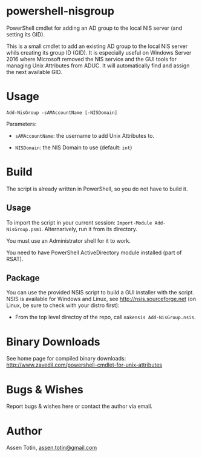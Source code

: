 # powershell-nisgroup

PowerShell cmdlet for adding an AD group to the local NIS server (and setting its GID).

This is a small cmdlet to add an existing AD group to the local NIS server whils creating its group ID (GID). It is especially useful on Windows Server 2016 where Microsoft removed the NIS service and the GUI tools for managing Unix Attributes from ADUC. It will automatically find and assign the next available GID.

# Usage

    Add-NisGroup -sAMAccountName [-NISDomain]

Parameters:

* `sAMAccountName`: the username to add Unix Attributes to.

* `NISDomain`: the NIS Domain to use (default: `int`)

# Build

The script is already written in PowerShell, so you do not have to build it. 

## Usage

To import the script in your current session: `Import-Module Add-NisGroup.psm1`. Alternarively, run it from its directory.

You must use an Administrator shell for it to work. 

You need to have PowerShell ActiveDirectory module installed (part of RSAT).

## Package

You can use the provided NSIS script to build a GUI installer with the script. NSIS is available for Windows and Linux, see http://nsis.sourceforge.net (on Linux, be sure to check with your distro first):

* From the top level directoy of the repo, call `makensis Add-NisGroup.nsis`.

# Binary Downloads

See home page for compiled binary downloads: http://www.zavedil.com/powershell-cmdlet-for-unix-attributes

# Bugs & Wishes

Report bugs & wishes here or contact the author via email.

# Author

Assen Totin, assen.totin@gmail.com


